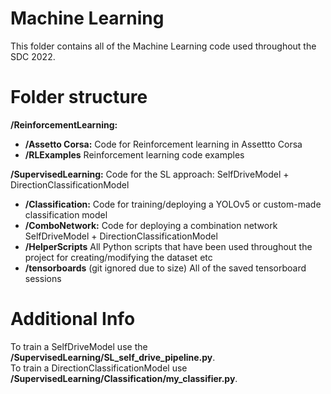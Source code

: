 # Machine Learning
This folder contains all of the Machine Learning code used throughout the SDC 2022.

# Folder structure
**/ReinforcementLearning:**  </br>
* **/Assetto Corsa:** Code for Reinforcement learning in Assettto Corsa </br>
* **/RLExamples** Reinforcement learning code examples </br>

**/SupervisedLearning:** Code for the SL approach: SelfDriveModel + DirectionClassificationModel  </br>
* **/Classification:** Code for training/deploying a YOLOv5 or custom-made classification model  </br>
* **/ComboNetwork:** Code for deploying a combination network SelfDriveModel + DirectionClassificationModel </br>
* **/HelperScripts** All Python scripts that have been used throughout the project for creating/modifying the dataset etc</br>
* **/tensorboards** (git ignored due to size) All of the saved tensorboard sessions </br>

# Additional Info
To train a SelfDriveModel use the **/SupervisedLearning/SL_self_drive_pipeline.py**. </br>
To train a DirectionClassificationModel use **/SupervisedLearning/Classification/my_classifier.py**.